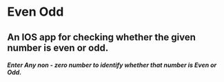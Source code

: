# Even Odd

## An IOS app for checking whether the given number is even or odd.

##### Enter Any non - zero number to identify whether that number is Even or Odd.
